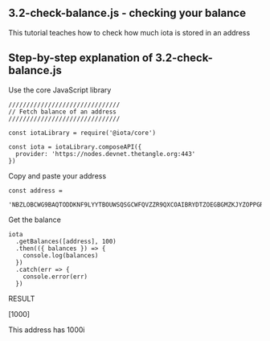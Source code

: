 ## 3.2-check-balance.js - checking your balance

This tutorial teaches how to check how much iota is stored in an address

## Step-by-step explanation of 3.2-check-balance.js

Use the core JavaScript library

```
///////////////////////////////
// Fetch balance of an address
///////////////////////////////

const iotaLibrary = require('@iota/core')

const iota = iotaLibrary.composeAPI({
  provider: 'https://nodes.devnet.thetangle.org:443'
})
```

Copy and paste your address

```
const address =
  'NBZLOBCWG9BAQTODDKNF9LYYTBOUWSQSGCWFQVZZR9QXCOAIBRYDTZOEGBGMZKJYZOPPGRGFFWTXUKUKW'
```

Get the balance

```
iota
  .getBalances([address], 100)
  .then(({ balances }) => {
    console.log(balances)
  })
  .catch(err => {
    console.error(err)
  })
```

RESULT

[1000]

This address has 1000i



